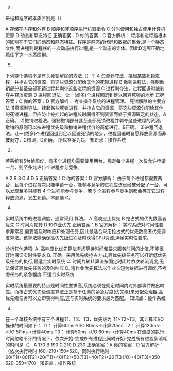 2.
进程和程序的本质区别是（）

A
存储在内存和外存
B
顺序和非顺序执行机器指令
C
分时使用和独占使用计算机资源
D
动态和静态特征
正确答案：D
你的答案：C
官方解析：
程序和进程最根本的区别在于它们的动态和静态特征。程序是静态的代码和数据的集合,是一个静态文件,而进程则是程序的一次动态执行过程,是一个动态的实体。因此D选项正确地抓住了这一本质区别。

5.
下列哪个选项不是有关死锁解除的方法（）？
A
资源剥夺法，挂起某些死锁进程，并抢占它的资源，将这些资源分配给其他的死锁进程
B
撤销进程法，强制撤销部分甚至全部死锁进程并剥夺这些进程的资源
C
进程剥夺法，进程回退时被剥夺并释放资源
D
进程回退法，让一(或多)个进程回退到足以回避死锁的地步
正确答案：C
你的答案：D
官方解析：
考查操作系统的进程管理。
死锁解除的主要方法
1)资源剥夺法。挂起某些死锁进程，并抢占它的资源，将这些资源分配给其他的死锁进程。但应防止被挂起的进程长时间得不到资源而处于资源匮乏的状态，A正确。
2)撤销进程法。强制撤销部分甚至全部死锁进程并剥夺这些进程的资源。撤销的原则可以按进程优先级和撤销进程代价的高低进行，B正确。
3)进程回退法。让一(或多)个进程回退到足以回避死锁的地步，进程回退时自愿释放资源而非被剥夺，C错误，D正确。
所以答案为C。
知识点：操作系统


2.
若系统有5台绘图仪，有多个进程均需要使用两台，规定每个进程一次仅允许申请一台，则至多允许(   )个进程参与竞争。

A
2
B
3
C
4
D
5
正确答案：C
你的答案：D
官方解析：
由于每个进程都需要两台，且每个进程每次只能申请一台，能参与竞争的进程应该已经被分配了一台，可以发现至多只能有 4 个进程能参与竞争，若 5 个进程参与竞争则都会等其它进程释放资源，发生死锁。本题选 C。

4.
实时系统中的进程调度，通常采用 算法。
A
高响应比优先
B
抢占式的优先数高者优先
C
时间片轮转
D
短作业优先
正确答案：B
官方解析：
实时系统对时间性要求非常高,需要能及时响应和处理任务,因此最适合采用抢占式的优先数高者优先调度算法。该算法能确保高优先级进程及时获得CPU资源,满足实时性要求。

分析其他选项:
A. 高响应比优先算法考虑等待时间和要求服务时间的比值,不能很好地保证实时性要求
B. 正确。采用优先级抢占方式,高优先级任务可以打断低优先级任务的执行,最适合实时系统
C. 时间片轮转算法按固定时间片依次轮流调度,无法保证高优先任务的及时响应
D. 短作业优先算法以作业长短为依据进行调度,不考虑任务的紧急程度,不适合实时系统

实时系统最重要的特点是时间性要求高,系统必须在规定时间内对外部事件做出响应。而抢占式优先级调度算法正是基于任务的紧急程度(优先级)来分配处理器,高优先级任务可以立即获得响应,这与实时系统的要求最为匹配。
知识点：操作系统

4.
在一个单核系统中有三个进程T1、T2、T3，优先级为 T1>T2>T3，其计算和I/O操作的时间如下：
T1： 计算60ms->I/O 80ms->计算20ms
T2： 计算120ms->I/O 50ms->计算40ms
T3： 计算50ms->I/O 60ms->计算40ms
在调度的执行时间忽略不计的情况下，依次开始-完成所有进程比同时开始-完成所有进程多消耗的时间是（）
A
170
B
190
C
210
D
230
正确答案：A
你的答案：D
官方解析：
（依次执行耗时 160+210+150=520，同时执行耗时 60(T1)+80(T2)+20(T1)+40(T2)+50(T3)+40(T2)+20(T3 I/O)+40(T3)=350    520-350=170）
知识点：操作系统
